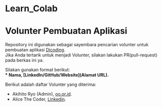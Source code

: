 # Learn_Colab
# Volunter Pembuatan Aplikasi
Repository ini digunakan sebagai sayembara pencarian volunter untuk pembuatan aplikasi [Dicoding](www.dicoding.com).<br>
Jika Anda tertarik untuk menjadi Volunter, silakan lakukan PR(pull-request) pada berkas ini ya.<br>

Silakan gunakan format berikut:<br>
**\* Nama, [LinkedIn/GitHub/Website](Alamat URL).**  

Berikut adalah daftar Volunter yang diterima:
* Akihito Ryo (Admin), [oo.or.id](https://oo.or.id).
* Alice The Coder, [Linkedin](https://www.linkedin.com/in/gilang-adhan/).


